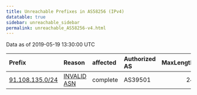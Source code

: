 ```yaml
---
title: Unreachable Prefixes in AS58256 (IPv4)
datatable: true
sidebar: unreachable_sidebar
permalink: unreachable_AS58256-v4.html
---
```


Data as of 2019-05-19 13:30:00 UTC


<div class="datatable-begin"></div>

| Prefix                                                   | Reason                                                                                                 | affected   | Authorized AS   |   MaxLength | Anchor                                         |   unreachable /24s |
|:---------------------------------------------------------|:-------------------------------------------------------------------------------------------------------|:-----------|:----------------|------------:|:-----------------------------------------------|-------------------:|
| [91.108.135.0/24](https://stat.ripe.net/91.108.135.0/24) | [INVALID ASN](https://rpki-validator.ripe.net/announcement-preview?asn=AS58256&prefix=91.108.135.0/24) | complete   | AS39501         |          24 | [RIPE](unreachable_RIPE_NCC_RPKI_Root-v4.html) |                  1 |

<div class="datatable-end"></div>
